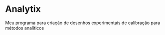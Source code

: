 # Analytix
Meu programa para criação de desenhos experimentais de calibração para métodos analíticos
